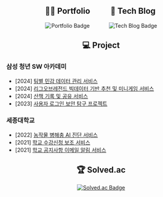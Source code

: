 <style>
  .container {
    display: flex;
    justify-content: center;
    align-items: center;
    gap: 50px;
  }
  .container div {
    text-align: center;
  }
  .badge {
    width: 300px;
    height: 40px;
    border-radius: 5px;
    text-decoration: none;
  }
  .badge img {
    display: block;
    margin: auto;
  }
</style>

<div class="container">
  <div>
    <h2>👨‍💻 Portfolio</h2>
    <a href="https://jinyong3512.notion.site" target="_blank" class="badge">
      <img src="https://img.shields.io/static/v1?label=Portfolio&message=%20&color=4CAF50&style=for-the-badge&logo=notion&logoColor=white" alt="Portfolio Badge" />
    </a>
  </div>

  <div>
    <h2>📝 Tech Blog</h2>
    <a href="https://jinyong3512.tistory.com" target="_blank" class="badge">
      <img src="https://img.shields.io/static/v1?label=Tech%20Blog&message=%20&color=008080&style=for-the-badge&logo=tistory&logoColor=white" alt="Tech Blog Badge" />
    </a>
  </div>
</div>


<h2 align="center">💻 Project</h2>

### 삼성 청년 SW 아카데미

- [2024] [팀별 민감 데이터 관리 서비스](https://github.com/ssafy-10th-s101-team/PASDS-WORLD)
- [2024] [리그오브레전드 빅데이터 기반 추천 및 미니게임 서비스](https://github.com/ssafy-10th-a605-team/garenGG)
- [2024] [산책 기록 및 공유 서비스](https://github.com/ssafy-10th-a808-team/walky-talky)
- [2023] [사용자 로그인 보안 탐구 프로젝트](https://github.com/jinyong3512/ssafy-10th-jy-trip)

### 세종대학교

- [2022] [농작물 병해충 AI 진단 서비스](https://github.com/jinyong3512/sejong-university-easy-farm)
- [2021] [학교 수강신청 보조 서비스](https://github.com/jinyong3512/sejong-university-course-registration-auto)
- [2021] [학교 공지사항 이메일 알림 서비스](https://github.com/Smart-Notice-Bot/Smart.Notice.Bot)

<h2 align="center">🏆 Solved.ac</h2>
<div align="center">
  <a href="https://solved.ac/wlsdyd4">
    <img src="http://mazassumnida.wtf/api/v2/generate_badge?boj=wlsdyd4" alt="Solved.ac Badge"/>
  </a>
</div>
